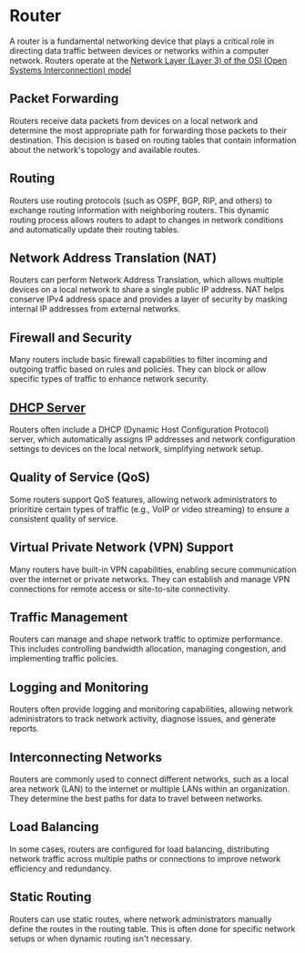 # Router
A router is a fundamental networking device that plays a critical role in directing data traffic between devices or networks within a computer network. Routers operate at the [Network Layer (Layer 3) of the OSI (Open Systems Interconnection) model](OSI.md)

## Packet Forwarding
Routers receive data packets from devices on a local network and determine the most appropriate path for forwarding those packets to their destination. This decision is based on routing tables that contain information about the network's topology and available routes.
## Routing
Routers use routing protocols (such as OSPF, BGP, RIP, and others) to exchange routing information with neighboring routers. This dynamic routing process allows routers to adapt to changes in network conditions and automatically update their routing tables.
## Network Address Translation (NAT)
Routers can perform Network Address Translation, which allows multiple devices on a local network to share a single public IP address. NAT helps conserve IPv4 address space and provides a layer of security by masking internal IP addresses from external networks.
## Firewall and Security
Many routers include basic firewall capabilities to filter incoming and outgoing traffic based on rules and policies. They can block or allow specific types of traffic to enhance network security.
## [DHCP Server](DHCP.md)
Routers often include a DHCP (Dynamic Host Configuration Protocol) server, which automatically assigns IP addresses and network configuration settings to devices on the local network, simplifying network setup.
## Quality of Service (QoS)
Some routers support QoS features, allowing network administrators to prioritize certain types of traffic (e.g., VoIP or video streaming) to ensure a consistent quality of service.
## Virtual Private Network (VPN) Support
Many routers have built-in VPN capabilities, enabling secure communication over the internet or private networks. They can establish and manage VPN connections for remote access or site-to-site connectivity.
## Traffic Management
Routers can manage and shape network traffic to optimize performance. This includes controlling bandwidth allocation, managing congestion, and implementing traffic policies.
## Logging and Monitoring
Routers often provide logging and monitoring capabilities, allowing network administrators to track network activity, diagnose issues, and generate reports.
## Interconnecting Networks
Routers are commonly used to connect different networks, such as a local area network (LAN) to the internet or multiple LANs within an organization. They determine the best paths for data to travel between networks.
## Load Balancing
In some cases, routers are configured for load balancing, distributing network traffic across multiple paths or connections to improve network efficiency and redundancy.
## Static Routing
Routers can use static routes, where network administrators manually define the routes in the routing table. This is often done for specific network setups or when dynamic routing isn't necessary.
